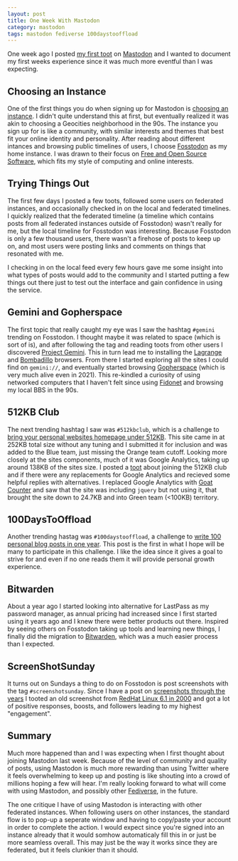 ```yaml
---
layout: post
title: One Week With Mastodon
category: mastodon
tags: mastodon fediverse 100daystooffload
---
```

One week ago I posted [my first toot](https://fosstodon.org/@ecliptik/105585397423041642) on [Mastodon](https://joinmastodon.org) and I wanted to document my first weeks experience since it was much more eventful than I was expecting.

## Choosing an Instance

One of the first things you do when signing up for Mastodon is [choosing an instance](https://joinmastodon.org/communities). I didn't quite understand this at first, but eventually realized it was akin to choosing a Geocities neighborhood in the 90s. The instance you sign up for is like a community, with similar interests and themes that best fit your online identity and personality. After reading about different intances and browsing public timelines of users, I choose [Fosstodon](https://hub.fosstodon.org/about/) as my home instance. I was drawn to their focus on [Free and Open Source Software](https://en.wikipedia.org/wiki/Free_and_open-source_software), which fits my style of computing and online interests.

## Trying Things Out

The first few days I posted a few toots, followed some users on federated instances, and occasionally checked in on the local and federated timelines. I quickly realized that the federated timeline (a timeline which contains posts from all federated instances outside of Fosstodon) wasn't really for me, but the local timeline for Fosstodon was interesting. Because Fosstodon is only a few thousand users, there wasn't a firehose of posts to keep up on, and most users were posting links and comments on things that resonated with me.

I checking in on the local feed every few hours gave me some insight into what types of posts would add to the community and I started putting a few things out there just to test out the interface and gain confidence in using the service.

## Gemini and Gopherspace

The first topic that really caught my eye was I saw the hashtag `#gemini` trending on Fosstodon. I thought maybe it was related to space (which is sort of is), and after following the tag and reading toots from other users I discovered [Project Gemini](https://gemini.circumlunar.space). This in turn lead me to installing the [Lagrange](https://gmi.skyjake.fi/lagrange/) and [Bombadillo](https://bombadillo.colorfield.space) browsers. From there I started exploring all the sites I could find on `gemini://`, and eventually started browsing [Gopherspace](https://en.wikipedia.org/wiki/Gopher_%28protocol%29) (which is very much alive even in 2021). This re-kindled a curiosity of using networked computers that I haven't felt since using [Fidonet](https://en.wikipedia.org/wiki/FidoNet) and browsing my local BBS in the 90s.

## 512KB Club

The next trending hashtag I saw was `#512kbclub`, which is a challenge to [bring your personal websites homepage under 512KB](https://512kb.club). This site came in at 252KB total size without any tuning and I submitted it for inclusion and was added to the Blue team, just missing the Orange team cutoff. Looking more closely at the sites components, much of it was Google Analytics, taking up around 138KB of the sites size. I posted a [toot](https://fosstodon.org/web/statuses/105600821471040740) about joining the 512KB club and if there were any replacements for Google Analytics and recieved some helpful replies with alternatives. I replaced Google Analytics with [Goat Counter](https://www.goatcounter.com) and saw that the site was including `jquery` but not using it, that brought the site down to 24.7KB and into Green team (<100KB) territory.

## 100DaysToOffload

Another trending hastag was `#100daystooffload`, a challenge to [write 100 personal blog posts in one year](https://100daystooffload.com). This post is the first in what I hope will be many to participate in this challenge. I like the idea since it gives a goal to strive for and even if no one reads them it will provide personal growth experience.

## Bitwarden

About a year ago I started looking into alternative for LastPass as my password manager, as annual pricing had increased since I first started using it years ago and I knew there were better products out there. Inspired by seeing others on Fosstodon taking up tools and learning new things, I finally did the migration to [Bitwarden](https://bitwarden.com), which was a much easier process than I expected.

## ScreenShotSunday

It turns out on Sundays a thing to do on Fosstodon is post screenshots with the tag `#screenshotsunday`. Since I have a post on [screenshots through the years](https://www.ecliptik.com/Screenshots-Over-the-Years/) I tooted an old screenshot from [RedHat Linux 6.1 in 2000](https://fosstodon.org/@ecliptik/105611942604393139) and got a lot of positive responses, boosts, and followers leading to my highest "engagement".

## Summary

Much more happened than and I was expecting when I first thought about joining Mastodon last week. Because of the level of community and quality of posts, using Mastodon is much more rewarding than using Twitter where it feels overwhelming to keep up and posting is like shouting into a crowd of millions hoping a few will hear. I'm really looking forward to what will come with using Mastodon, and possibly other [Fediverse](https://fediverse.party), in the future.

The one critique I have of using Mastodon is interacting with other federated instances. When following users on other instances, the standard flow is to pop-up a seperate window and having to copy/paste your account in order to complete the action. I would expect since you're signed into an instance already that it would somhow automaticaly fill this in or just be more seamless overall. This may just be the way it works since they are federated, but it feels clunkier than it should.
